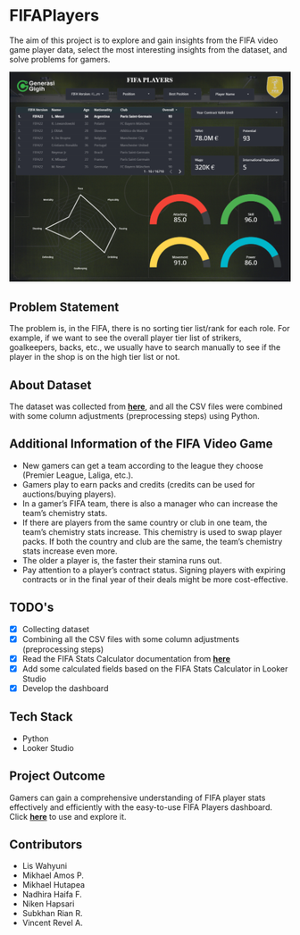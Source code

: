 # FIFAPlayers
The aim of this project is to explore and gain insights from the FIFA video game player data, select the most interesting insights from the dataset, and solve problems for gamers.

![FIFA Players Dashboard](DashboardInterface.png)

## Problem Statement
The problem is, in the FIFA, there is no sorting tier list/rank for each role. For example, if we want to see the overall player tier list of strikers, goalkeepers, backs, etc., we usually have to search manually to see if the player in the shop is on the high tier list or not.

## About Dataset
The dataset was collected from [**here**](https://www.kaggle.com/datasets/bryanb/fifa-player-stats-database), and all the CSV files were combined with some column adjustments (preprocessing steps) using Python.

## Additional Information of the FIFA Video Game
- New gamers can get a team according to the league they choose (Premier League, Laliga, etc.).
- Gamers play to earn packs and credits (credits can be used for auctions/buying players).
- In a gamer’s FIFA team, there is also a manager who can increase the team’s chemistry stats.
- If there are players from the same country or club in one team, the team’s chemistry stats increase. This chemistry is used to swap player packs. If both the country and club are the same, the team’s chemistry stats increase even more.
- The older a player is, the faster their stamina runs out.
- Pay attention to a player’s contract status. Signing players with expiring contracts or in the final year of their deals might be more cost-effective.

## TODO's
- [x] Collecting dataset
- [x] Combining all the CSV files with some column adjustments (preprocessing steps)
- [x] Read the FIFA Stats Calculator documentation from [**here**](https://www.futbin.com/stats-calculator) 
- [x] Add some calculated fields based on the FIFA Stats Calculator in Looker Studio
- [x] Develop the dashboard 

## Tech Stack
- Python
- Looker Studio

## Project Outcome
Gamers can gain a comprehensive understanding of FIFA player stats effectively and efficiently with the easy-to-use FIFA Players dashboard. Click [**here**](https://lookerstudio.google.com/reporting/000d2897-aaf8-46d9-a7f0-59155fc3b5ee) to use and explore it.

## Contributors
- Lis Wahyuni
- Mikhael Amos P.
- Mikhael Hutapea
- Nadhira Haifa F.
- Niken Hapsari
- Subkhan Rian R.
- Vincent Revel A.

